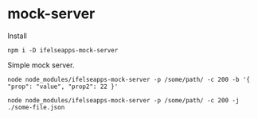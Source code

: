 # mock-server

Install

```
npm i -D ifelseapps-mock-server
```

Simple mock server.

```
node node_modules/ifelseapps-mock-server -p /some/path/ -c 200 -b '{ "prop": "value", "prop2": 22 }'
```

```
node node_modules/ifelseapps-mock-server -p /some/path/ -c 200 -j ./some-file.json
```
